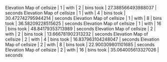 Elevation Map of cellsize | 1 | with | 2 | bins took | 27.388566493988037 | seconds
Elevation Map of cellsize | 1 | with | 4 | bins took | 30.472742795944214 | seconds
Elevation Map of cellsize | 1 | with | 8 | bins took | 36.58209228515625 | seconds
Elevation Map of cellsize | 1 | with | 16 | bins took | 48.84179353713989 | seconds
Elevation Map of cellsize | 2 | with | 2 | bins took | 13.666781902313232 | seconds
Elevation Map of cellsize | 2 | with | 4 | bins took | 16.837963104248047 | seconds
Elevation Map of cellsize | 2 | with | 8 | bins took | 22.900309801101685 | seconds
Elevation Map of cellsize | 2 | with | 16 | bins took | 35.064005613327026 | seconds